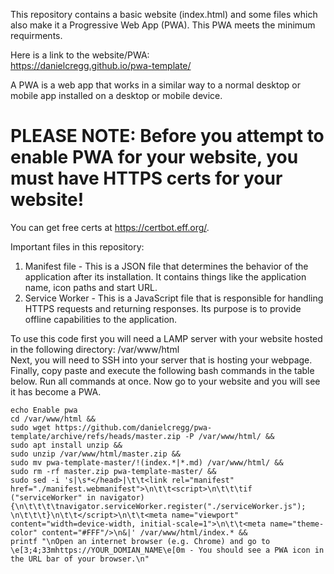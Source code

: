 This repository contains a basic website (index.html) and some files which also make it a Progressive Web App (PWA). This PWA meets the minimum requirments. 

Here is a link to the website/PWA:  
https://danielcregg.github.io/pwa-template/

A PWA is a web app that works in a similar way to a normal desktop or mobile app installed on a desktop or mobile device.  

# PLEASE NOTE: Before you attempt to enable PWA for your website, you must have HTTPS certs for your website!
You can get free certs at https://certbot.eff.org/.  

Important files in this repository:
1. Manifest file - This is a JSON file that determines the behavior of the application after its installation. It contains things like the application name, icon paths and start URL.  
2. Service Worker - This is a JavaScript file that is responsible for handling HTTPS requests and returning responses. Its purpose is to provide offline capabilities to the application.  

To use this code first you will need a LAMP server with your website hosted in the following directory: /var/www/html   
Next, you will need to SSH into your server that is hosting your webpage.  
Finally, copy paste and execute the following bash commands in the table below. Run all commands at once.
Now go to your website and you will see it has become a PWA.

```console
echo Enable pwa 
cd /var/www/html &&
sudo wget https://github.com/danielcregg/pwa-template/archive/refs/heads/master.zip -P /var/www/html/ &&
sudo apt install unzip &&
sudo unzip /var/www/html/master.zip &&
sudo mv pwa-template-master/!(index.*|*.md) /var/www/html/ &&
sudo rm -rf master.zip pwa-template-master/ &&
sudo sed -i 's|\s*</head>|\t\t<link rel="manifest" href="./manifest.webmanifest">\n\t\t<script>\n\t\t\tif ("serviceWorker" in navigator) {\n\t\t\t\tnavigator.serviceWorker.register("./serviceWorker.js"); \n\t\t\t}\n\t\t</script>\n\t\t<meta name="viewport" content="width=device-width, initial-scale=1">\n\t\t<meta name="theme-color" content="#FFF"/>\n&|' /var/www/html/index.* &&
printf "\nOpen an internet browser (e.g. Chrome) and go to \e[3;4;33mhttps://YOUR_DOMIAN_NAME\e[0m - You should see a PWA icon in the URL bar of your browser.\n"
```
